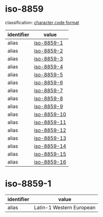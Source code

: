 # iso-8859
classification: [character code format](character.md)

| identifier     | value
| -------------- | -----
| alias          | [iso-8859-1](#iso-8859-1)
| alias          | [iso-8859-2](#iso-8859-2)
| alias          | [iso-8859-3](#iso-8859-3)
| alias          | [iso-8859-4](#iso-8859-4)
| alias          | [iso-8859-5](#iso-8859-5)
| alias          | [iso-8859-6](#iso-8859-6)
| alias          | [iso-8859-7](#iso-8859-7)
| alias          | [iso-8859-8](#iso-8859-8)
| alias          | [iso-8859-9](#iso-8859-9)
| alias          | [iso-8859-10](#iso-8859-10)
| alias          | [iso-8859-11](#iso-8859-11)
| alias          | [iso-8859-12](#iso-8859-12)
| alias          | [iso-8859-13](#iso-8859-13)
| alias          | [iso-8859-14](#iso-8859-14)
| alias          | [iso-8859-15](#iso-8859-15)
| alias          | [iso-8859-16](#iso-8859-16)

# iso-8859-1
| identifier     | value
| -------------- | -----
| alias          | Latin-1 Western Europe­an
